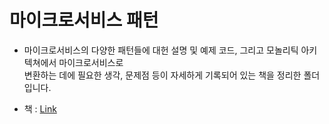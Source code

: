 # 마이크로서비스 패턴

- 마이크로서비스의 다양한 패턴들에 대헌 설명 및 예제 코드, 그리고 모놀리틱 아키텍쳐에서 마이크로서비스로  
  변환하는 데에 필요한 생각, 문제점 등이 자세하게 기록되어 있는 책을 정리한 폴더입니다.

- 책 : <a href="http://www.yes24.com/Product/Goods/86542732">Link</a>
